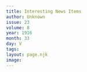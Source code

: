 ```yaml
---
title: Interesting News Items
author: Unknown
issue: 23
volume: 8
year: 1916
month: 33
day: V
tags:
layout: page.njk
image:
---
```

